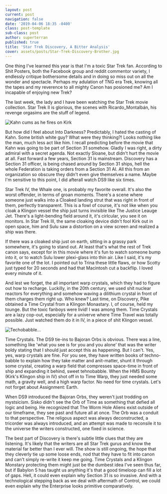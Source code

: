 ```yaml
---
layout: post
current: post
navigation: false
date: '2019-04-06 18:35 -0400'
class: post-template
sub-class: post
author: superterran
published: true
title: 'Star Trek Discovery, A Bitter Analysis'
cover: assets/posts/Star-Trek-Discovery-Brother.jpg
---
```


One thing I've learned this year is that I'm a toxic Star Trek fan. According to Shit Posters, both the Facebook group and reddit commentor variety, I endlessly critique bothersome details and in doing so miss out on all the wonder and spectacle. Perhaps my adulation of TNG era Trek, knowing all the tapes and my reverence to all mighty Canon has posioned me? Am I incapable of enjoying new Trek?

The last week, the lady and I have been watching the Star Trek movie collection. Star Trek II is glorious, the scenes with Ricardo_Montalbán, his revenge orgasims are the stuff of legend. 

![Kahn cums as he fires on Kirk]({{site.baseurl}}assets/posts/wykyhC4eC7.png)

But how did I feel about Into Darkness? Predictably, I hated the casting of Kahn. Some british white guy? What were they thinking?! Looks nothing like the man, much less act like him. I recall predicting before the movie that Kahn was going to be part of Section 31 somehow. Gladly I was right, a dirty admiral with a secret agenda. Not exactly Sloane, but didn't hurt the movie at all. Fast forward a few years, Section 31 is mainstream. Discovery has a Section 31 officer, is being chased around by Section 31 ships, hell the whole Federation is taking orders from a Section 31 AI. All this from an organization so obscure they didn't even give themselves a name. Maybe I'm sensitive to this point, I did afterall watch DS9 like six times.

Star Trek IV, the Whale one, is probably my favorite overall. It's also the worst offender, in terms of groan moments. There's a scene where someone just walks into a Cloaked landing strut that was right in front of them, perfectly transparent. This is a fowl of course, it's not like when you cloak a Klingon vessel the ship just turns invisible like The Justice Leauge Jet. There's a light-bending field around it, it's cirlcular, you see it on monitors. In Star Trek III, the same cloaking device didn't fool Kirk out in open space, him and Sulu saw a distortion on a view screen and realized a ship was there. 

If there was a cloaked ship just on earth, sitting in a grassy park somewhere, it's going to stand out. At least that's what the rest of Trek canon says, except for in this movie where it's fun to watch someone bump into it, or to watch Sulu lower plexi-glass into thin air. Like I said, it's my favorite one of the lot. I pointed out to Trina these little flaws, or how Scotty just typed for 20 seconds and had that Macintosh cut a backflip. I loved every minute of it.

And lest we forget, the all important warp crystals, which they had to figure out how to recharge. Luckilly, in the 20th century, we used shit nuclear reactors for everything and somehow waving a dilithium crystal in front of them charges them right up. Who knew? Last time, on Discovery, Pike obtained a Time Crystal from a Klingon Monastary. I, of course, held my tounge. But the toxic fanboys were livid! I was among them. Time Crystals are a lazy cop-out, especially for a univerve where Time Travel was totally possible. Just watched them do it in IV, in a piece of shit Klingon vessel. 

![Techobabble...]({{site.baseurl}}assets/posts/Di3nsTm.jpg)


Time Crystals. The DS9 tie-ins to Bajoran Orbs is obvious. There was a line, something like 'what you see is for you and you alone' that was the writer boldy stating that I should just accept this as happening. But I can't. Yes, yes, warp crystals are fine. For you see, they have written books of techno-babble to explain how they take matter and anit-matter, shunt it through some crystal, creating a warp field that compresses space-time in front of ship and expanding it behind, sweet tehnobabble. When the HMS Bounty (Kirk's Klingon ship in IV) shot off in to Time Warp, they just needed some math, a gravity well, and a high warp factor. No need for time crystals. Let's not forget about Assignment: Earth.

When DS9 introduced the Bajoran Orbs, they weren't just trodding on mystsicism. Sisko didn't see the Orb of Time as something that defied all logic and being. He recognized that The Worm Hole Aliens exist outside of our timeframe, they see past and future all at once. The Orb was a conduit to that perspective. The religous aspect was always deconstructed, a tricorder was always introduced, and an attempt was made to reconsile it to the universe the writers constructed, one fixed in science. 

The best part of Discovery is there's subtle little clues that they are listening. It's likely that the writers are all Star Trek gurus and know the material far better than I ever will. The show is still ongoing, the hope that they cleverly tie up some loose ends, nod that they have to fit into canon and can't simply re-write it keep me going. Time Crystals and a Klingon Monstary protecting them might just be the dumbest idea I've seen thus far, but if Babylon 5 has taught us anything it's that a good timeloop can fill a lot of gaps. Hell, it could even explain why Section 31 is so invasive. And with a technological stepping back as we deal with aftermath of Control, we could even explain why the Enterprise looks primitive comparatively.
